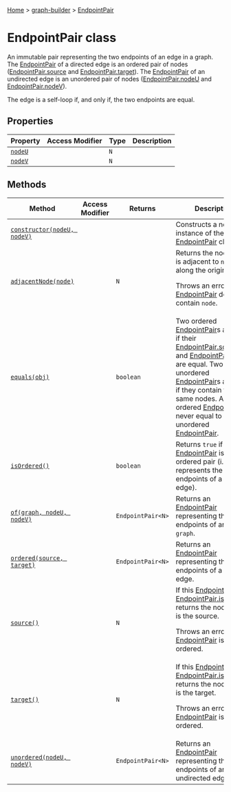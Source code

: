 [Home](./index) &gt; [graph-builder](./graph-builder.md) &gt; [EndpointPair](./graph-builder.endpointpair.md)

# EndpointPair class

An immutable pair representing the two endpoints of an edge in a graph. The [EndpointPair](./graph-builder.endpointpair.md) of a directed edge is an ordered pair of nodes ([EndpointPair.source](./graph-builder.endpointpair.source.md) and [EndpointPair.target](./graph-builder.endpointpair.target.md)<!-- -->). The [EndpointPair](./graph-builder.endpointpair.md) of an undirected edge is an unordered pair of nodes ([EndpointPair.nodeU](./graph-builder.endpointpair.nodeu.md) and [EndpointPair.nodeV](./graph-builder.endpointpair.nodev.md)<!-- -->).

The edge is a self-loop if, and only if, the two endpoints are equal.

## Properties

|  Property | Access Modifier | Type | Description |
|  --- | --- | --- | --- |
|  [`nodeU`](./graph-builder.endpointpair.nodeu.md) |  | `N` |  |
|  [`nodeV`](./graph-builder.endpointpair.nodev.md) |  | `N` |  |

## Methods

|  Method | Access Modifier | Returns | Description |
|  --- | --- | --- | --- |
|  [`constructor(nodeU, nodeV)`](./graph-builder.endpointpair.constructor.md) |  |  | Constructs a new instance of the [EndpointPair](./graph-builder.endpointpair.md) class |
|  [`adjacentNode(node)`](./graph-builder.endpointpair.adjacentnode.md) |  | `N` | Returns the node that is adjacent to `node` along the origin edge.<p/>Throws an error if this [EndpointPair](./graph-builder.endpointpair.md) does not contain `node`<!-- -->. |
|  [`equals(obj)`](./graph-builder.endpointpair.equals.md) |  | `boolean` | Two ordered [EndpointPair](./graph-builder.endpointpair.md)<!-- -->s are equal if their [EndpointPair.source](./graph-builder.endpointpair.source.md) and [EndpointPair.target](./graph-builder.endpointpair.target.md) are equal. Two unordered [EndpointPair](./graph-builder.endpointpair.md)<!-- -->s are equal if they contain the same nodes. An ordered [EndpointPair](./graph-builder.endpointpair.md) is never equal to an unordered [EndpointPair](./graph-builder.endpointpair.md)<!-- -->. |
|  [`isOrdered()`](./graph-builder.endpointpair.isordered.md) |  | `boolean` | Returns `true` if this [EndpointPair](./graph-builder.endpointpair.md) is an ordered pair (i.e. represents the endpoints of a directed edge). |
|  [`of(graph, nodeU, nodeV)`](./graph-builder.endpointpair.of.md) |  | `EndpointPair<N>` | Returns an [EndpointPair](./graph-builder.endpointpair.md) representing the endpoints of an edge in `graph`<!-- -->. |
|  [`ordered(source, target)`](./graph-builder.endpointpair.ordered.md) |  | `EndpointPair<N>` | Returns an [EndpointPair](./graph-builder.endpointpair.md) representing the endpoints of a directed edge. |
|  [`source()`](./graph-builder.endpointpair.source.md) |  | `N` | If this [EndpointPair](./graph-builder.endpointpair.md) [EndpointPair.isOrdered](./graph-builder.endpointpair.isordered.md)<!-- -->, returns the node which is the source.<p/>Throws an error if this [EndpointPair](./graph-builder.endpointpair.md) is not ordered. |
|  [`target()`](./graph-builder.endpointpair.target.md) |  | `N` | If this [EndpointPair](./graph-builder.endpointpair.md) [EndpointPair.isOrdered](./graph-builder.endpointpair.isordered.md)<!-- -->, returns the node which is the target.<p/>Throws an error if this [EndpointPair](./graph-builder.endpointpair.md) is not ordered. |
|  [`unordered(nodeU, nodeV)`](./graph-builder.endpointpair.unordered.md) |  | `EndpointPair<N>` | Returns an [EndpointPair](./graph-builder.endpointpair.md) representing the endpoints of an undirected edge. |


